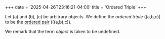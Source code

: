 +++
date = '2025-04-26T23:16:21-04:00'
title = 'Ordered Triple'
+++

Let \(a\) and \(b\), \(c\) be arbitrary objects. We define the
_ordered triple_ \((a,b,c)\) to be the [ordered
pair](/zettelkasten/definitions/set_theory/ordered_pair)
\(((a,b),c)\).

We remark that the term _object_ is taken to be undefined.
